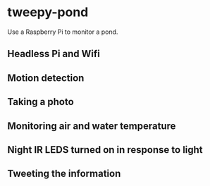# tweepy-pond
Use a Raspberry Pi to monitor a pond.

## Headless Pi and Wifi

## Motion detection 

## Taking a photo

## Monitoring air and water temperature

## Night IR LEDS turned on in response to light

## Tweeting the information

